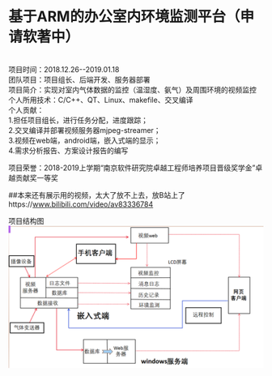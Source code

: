 # 基于ARM的办公室内环境监测平台（申请软著中）
<br>项目时间：2018.12.26--2019.01.18
<br>团队项目：项目组长、后端开发、服务器部署
<br>项目简介：实现对室内气体数据的监控（温湿度、氨气）及周围环境的视频监控
<br>个人所用技术：C/C++、QT、Linux、makefile、交叉编译
<br>个人贡献：
<br>1.担任项目组长，进行任务分配，进度跟踪；
<br>2.交叉编译并部署视频服务器mjpeg-streamer；
<br>3.视频在web端，android端，嵌入式端的显示；
<br>4.需求分析报告、方案设计报告的编写

项目荣誉：2018-2019上学期“南京软件研究院卓越工程师培养项目晋级奖学金”卓越贡献奖一等奖

##本来还有展示用的视频，太大了放不上去，放B站上了https://www.bilibili.com/video/av83336784

项目结构图
![项目结构图](https://github.com/ledphz/wem/blob/master/wem.png)
